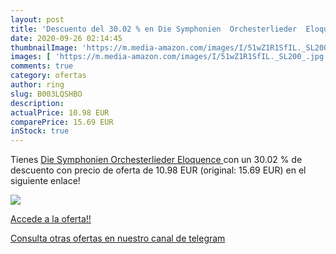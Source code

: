 ```yaml
---
layout: post
title: 'Descuento del 30.02 % en Die Symphonien  Orchesterlieder  Eloquen'
date: 2020-09-26 02:14:45
thumbnailImage: 'https://m.media-amazon.com/images/I/51wZ1R1SfIL._SL200_.jpg'
images: [ 'https://m.media-amazon.com/images/I/51wZ1R1SfIL._SL200_.jpg' ]
comments: true
category: ofertas
author: ring
slug: B003LQSHBO
description:
actualPrice: 10.98 EUR
comparePrice: 15.69 EUR
inStock: true
---
```


Tienes [Die Symphonien  Orchesterlieder  Eloquence ](https://www.amazon.com/dp/B003LQSHBO/?tag=redken08-20) con un 30.02 % de descuento con precio de oferta de 10.98 EUR (original: 15.69 EUR) en el siguiente enlace!

[![](https://m.media-amazon.com/images/I/51wZ1R1SfIL._SL200_.jpg)](https://www.amazon.com/dp/B003LQSHBO/?tag=redken08-20)

[Accede a la oferta!!](https://www.amazon.com/dp/B003LQSHBO/?tag=redken08-20)

[Consulta otras ofertas en nuestro canal de telegram](https://t.me/s/ofertas25)
